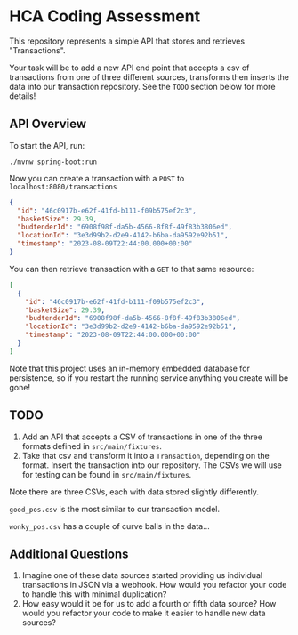 # HCA Coding Assessment

This repository represents a simple API that stores and retrieves "Transactions".

Your task will be to add a new API end point that accepts a csv of transactions from one of three different sources,
transforms then inserts the data into our transaction repository. See the `TODO` section below for more details!

## API Overview

To start the API, run:

```shell
./mvnw spring-boot:run 
```

Now you can create a transaction with a  `POST` to `localhost:8080/transactions`

```json
{
  "id": "46c0917b-e62f-41fd-b111-f09b575ef2c3",
  "basketSize": 29.39,
  "budtenderId": "6908f98f-da5b-4566-8f8f-49f83b3806ed",
  "locationId": "3e3d99b2-d2e9-4142-b6ba-da9592e92b51",
  "timestamp": "2023-08-09T22:44:00.000+00:00"
}
```

You can then retrieve transaction with a `GET` to that same resource:

```json
[
  {
    "id": "46c0917b-e62f-41fd-b111-f09b575ef2c3",
    "basketSize": 29.39,
    "budtenderId": "6908f98f-da5b-4566-8f8f-49f83b3806ed",
    "locationId": "3e3d99b2-d2e9-4142-b6ba-da9592e92b51",
    "timestamp": "2023-08-09T22:44:00.000+00:00"
  }
]
```

Note that this project uses an in-memory embedded database for persistence, so if you restart the running service
anything you create will be gone!

## TODO

1. Add an API that accepts a CSV of transactions in one of the three formats defined in `src/main/fixtures`.
2. Take that csv and transform it into a `Transaction`, depending on the format. Insert the transaction into our repository. The CSVs we will use for testing can be found in `src/main/fixtures`.
   
Note there are three CSVs, each with data stored slightly differently.

`good_pos.csv` is the most similar to our transaction model.

`wonky_pos.csv` has a couple of curve balls in the data...

## Additional Questions

1. Imagine one of these data sources started providing us individual transactions in JSON via a webhook. How would you refactor your code to handle this with minimal duplication?
2. How easy would it be for us to add a fourth or fifth data source? How would you refactor your code to make it easier to handle new data sources?
